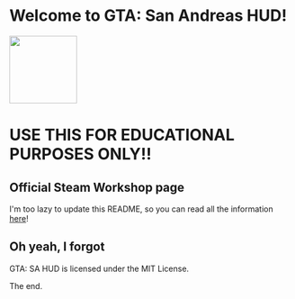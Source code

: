 Welcome to GTA: San Andreas HUD!
========
<img src="http://i.imgur.com/Ubh6gbz.png" width="120">

# USE THIS FOR **EDUCATIONAL** PURPOSES ONLY!!


## Official Steam Workshop page
I'm too lazy to update this README, so you can read all the information [here](http://steamcommunity.com/sharedfiles/filedetails/?id=482610546)!

## Oh yeah, I forgot
GTA: SA HUD is licensed under the MIT License.

The end.
